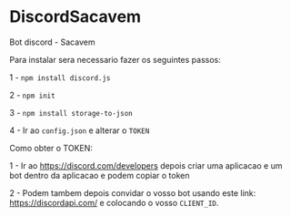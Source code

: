 # DiscordSacavem
Bot discord - Sacavem

Para instalar sera necessario fazer os seguintes passos:

1 - `npm install discord.js`

2 - `npm init`

3 - `npm install storage-to-json`

4 - Ir ao `config.json` e alterar o `TOKEN`


Como obter o TOKEN:

1 - Ir ao https://discord.com/developers depois criar uma aplicacao e um bot dentro da aplicacao e podem copiar o token

2 - Podem tambem depois convidar o vosso bot usando este link: https://discordapi.com/ e colocando o vosso `CLIENT_ID`.